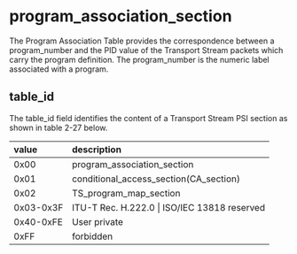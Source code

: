# program_association_section

The Program Association Table provides the correspondence between a program_number and the PID value of the Transport Stream packets which carry the program definition. The program_number is the numeric label associated with a program.

## table_id

The table_id field identifies the content of a Transport Stream PSI section as shown in table 2-27 below.

| value     | description                                  |
| :-------- | :------------------------------------------- |
| 0x00      | program_association_section                  |
| 0x01      | conditional_access_section(CA_section)       |
| 0x02      | TS_program_map_section                       |
| 0x03-0x3F | ITU-T Rec. H.222.0 \| ISO/IEC 13818 reserved |
| 0x40-0xFE | User private                                 |
| 0xFF      | forbidden                                    |